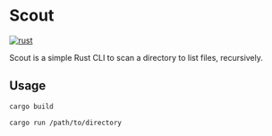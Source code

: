 # Scout

[![rust][rust-version-src]][rust-version-href]

Scout is a simple Rust CLI to scan a directory to list files, recursively.

## Usage

```bash
cargo build
```

```bash
cargo run /path/to/directory
```

[rust-version-src]: https://img.shields.io/badge/Rust-v1.77.2-000000?colorA=18181B&logo=Rust&logoColor=ffffff
[rust-version-href]: https://www.rust-lang.org/
